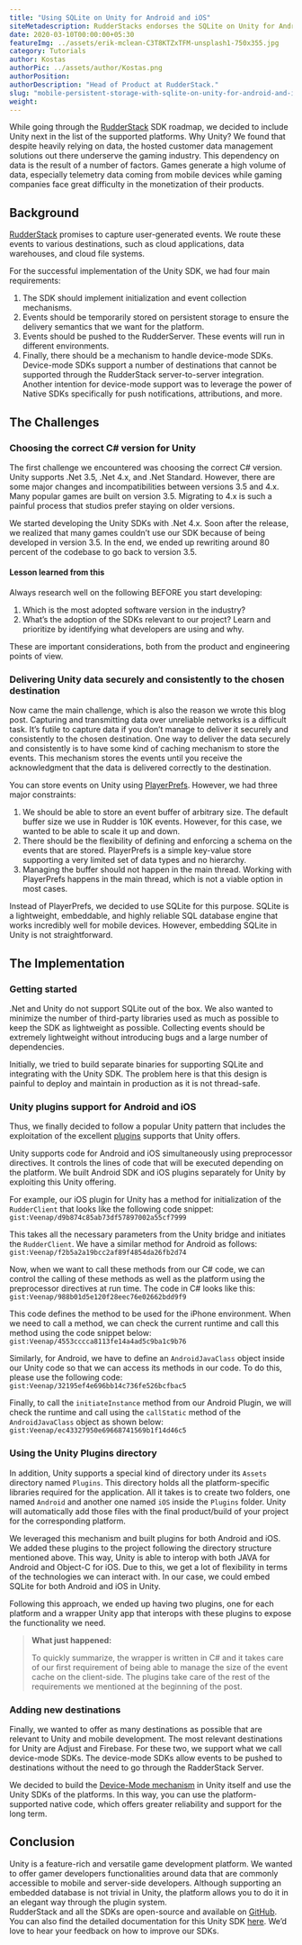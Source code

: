 ```yaml
---
title: "Using SQLite on Unity for Android and iOS"
siteMetadescription: RudderStacks endorses the SQLite on Unity for Android and iOS. That will aid produce a high volume of data, notably telemetry data coming from mobile games.
date: 2020-03-10T00:00:00+05:30
featureImg: ../assets/erik-mclean-C3T8KTZxTFM-unsplash1-750x355.jpg
category: Tutorials
author: Kostas
authorPic: ../assets/author/Kostas.png
authorPosition: 
authorDescription: "Head of Product at RudderStack."
slug: "mobile-persistent-storage-with-sqlite-on-unity-for-android-and-ios"
weight: 
---
```

While going through the [RudderStack](https://github.com/rudderlabs/rudder-server) SDK roadmap, we decided to include Unity next in the list of the supported platforms. Why Unity? We found that despite heavily relying on data, the hosted customer data management solutions out there underserve the gaming industry. This dependency on data is the result of a number of factors. Games generate a high volume of data, especially telemetry data coming from mobile devices while gaming companies face great difficulty in the monetization of their products.

Background
----------

[RudderStack](https://rudderstack.com/) promises to capture user-generated events. We route these events to various destinations, such as cloud applications, data warehouses, and cloud file systems.

For the successful implementation of the Unity SDK, we had four main requirements:

1.  The SDK should implement initialization and event collection mechanisms.
2.  Events should be temporarily stored on persistent storage to ensure the delivery semantics that we want for the platform.
3.  Events should be pushed to the RudderServer. These events will run in different environments.
4.  Finally, there should be a mechanism to handle device-mode SDKs. Device-mode SDKs support a number of destinations that cannot be supported through the RudderStack server-to-server integration. Another intention for device-mode support was to leverage the power of Native SDKs specifically for push notifications, attributions, and more.

The Challenges
--------------

### Choosing the correct C# version for Unity

The first challenge we encountered was choosing the correct C# version. Unity supports .Net 3.5, .Net 4.x, and .Net Standard. However, there are some major changes and incompatibilities between versions 3.5 and 4.x. Many popular games are built on version 3.5. Migrating to 4.x is such a painful process that studios prefer staying on older versions. 

We started developing the Unity SDKs with .Net 4.x. Soon after the release, we realized that many games couldn’t use our SDK because of being developed in version 3.5. In the end, we ended up rewriting around 80 percent of the codebase to go back to version 3.5.

#### Lesson learned from this

Always research well on the following BEFORE you start developing:

1.  Which is the most adopted software version in the industry?
2.  What’s the adoption of the SDKs relevant to our project? Learn and prioritize by identifying what developers are using and why.

These are important considerations, both from the product and engineering points of view.

### Delivering Unity data securely and consistently to the chosen destination

Now came the main challenge, which is also the reason we wrote this blog post. Capturing and transmitting data over unreliable networks is a difficult task. It’s futile to capture data if you don’t manage to deliver it securely and consistently to the chosen destination. One way to deliver the data securely and consistently is to have some kind of caching mechanism to store the events. This mechanism stores the events until you receive the acknowledgment that the data is delivered correctly to the destination. 

You can store events on Unity using [PlayerPrefs](https://docs.unity3d.com/ScriptReference/PlayerPrefs.html). However, we had three major constraints:

1.  We should be able to store an event buffer of arbitrary size. The default buffer size we use in Rudder is 10K events. However, for this case, we wanted to be able to scale it up and down.
2.  There should be the flexibility of defining and enforcing a schema on the events that are stored. PlayerPrefs is a simple key-value store supporting a very limited set of data types and no hierarchy.
3.  Managing the buffer should not happen in the main thread. Working with PlayerPrefs happens in the main thread, which is not a viable option in most cases.

Instead of PlayerPrefs, we decided to use SQLite for this purpose. SQLite is a lightweight, embeddable, and highly reliable SQL database engine that works incredibly well for mobile devices. However, embedding SQLite in Unity is not straightforward.

The Implementation
------------------

### Getting started

.Net and Unity do not support SQLite out of the box. We also wanted to minimize the number of third-party libraries used as much as possible to keep the SDK as lightweight as possible. Collecting events should be extremely lightweight without introducing bugs and a large number of dependencies. 

Initially, we tried to build separate binaries for supporting SQLite and integrating with the Unity SDK. The problem here is that this design is painful to deploy and maintain in production as it is not thread-safe.

### Unity plugins support for Android and iOS

Thus, we finally decided to follow a popular Unity pattern that includes the exploitation of the excellent [plugins](https://docs.unity3d.com/Manual/Plugins.html) supports that Unity offers.

Unity supports code for Android and iOS simultaneously using preprocessor directives. It controls the lines of code that will be executed depending on the platform. We built Android SDK and iOS plugins separately for Unity by exploiting this Unity offering.

For example, our iOS plugin for Unity has a method for initialization of the `RudderClient` that looks like the following code snippet:
`gist:Veenap/d9b874c85ab73df57897002a55cf7999`

This takes all the necessary parameters from the Unity bridge and initiates the `RudderClient`. We have a similar method for Android as follows:
`gist:Veenap/f2b5a2a19bcc2af89f4854da26fb2d74`

Now, when we want to call these methods from our C# code, we can control the calling of these methods as well as the platform using the preprocessor directives at run time. The code in C# looks like this:
`gist:Veenap/988b01d5e120f28eec76e02662bdd9f9`

This code defines the method to be used for the iPhone environment. When we need to call a method, we can check the current runtime and call this method using the code snippet below:
`gist:Veenap/4553cccca8113fe14a4ad5c9ba1c9b76`

Similarly, for Android, we have to define an `AndroidJavaClass` object inside our Unity code so that we can access its methods in our code. To do this, please use the following code:
`gist:Veenap/32195ef4e696bb14c736fe526bcfbac5`

Finally, to call the `initiateInstance` method from our Android Plugin, we will check the runtime and call using the `callStatic` method of the `AndroidJavaClass` object as shown below:
`gist:Veenap/ec43327950e69668741569b1f14d46c5`

### Using the Unity Plugins directory

In addition, Unity supports a special kind of directory under its `Assets` directory named `Plugins`. This directory holds all the platform-specific libraries required for the application. All it takes is to create two folders, one named `Android` and another one named `iOS` inside the `Plugins` folder. Unity will automatically add those files with the final product/build of your project for the corresponding platform.

We leveraged this mechanism and built plugins for both Android and iOS. We added these plugins to the project following the directory structure mentioned above. This way, Unity is able to interop with both JAVA for Android and Object-C for iOS. Due to this, we get a lot of flexibility in terms of the technologies we can interact with. In our case, we could embed SQLite for both Android and iOS in Unity.

Following this approach, we ended up having two plugins, one for each platform and a wrapper Unity app that interops with these plugins to expose the functionality we need. 

> **What just happened:**
> 
> To quickly summarize, the wrapper is written in C# and it takes care of our first requirement of being able to manage the size of the event cache on the client-side. The plugins take care of the rest of the requirements we mentioned at the beginning of the post.

### Adding new destinations

Finally, we wanted to offer as many destinations as possible that are relevant to Unity and mobile development. The most relevant destinations for Unity are Adjust and Firebase. For these two, we support what we call device-mode SDKs. The device-mode SDKs allow events to be pushed to destinations without the need to go through the RadderStack Server.

We decided to build the [Device-Mode mechanism](https://github.com/rudderlabs/rudder-sdk-unity/blob/master/SDK/Rudder/RudderIntegrationManager.cs) in Unity itself and use the Unity SDKs of the platforms. In this way, you can use the platform-supported native code, which offers greater reliability and support for the long term.

Conclusion
----------

Unity is a feature-rich and versatile game development platform. We wanted to offer gamer developers functionalities around data that are commonly accessible to mobile and server-side developers. Although supporting an embedded database is not trivial in Unity, the platform allows you to do it in an elegant way through the plugin system.  
RudderStack and all the SDKs are open-source and available on [GitHub](https://github.com/rudderlabs). You can also find the detailed documentation for this Unity SDK [here](https://docs.rudderstack.com/sdk-integration-guide/getting-started-with-unity-sdk). We’d love to hear your feedback on how to improve our SDKs.